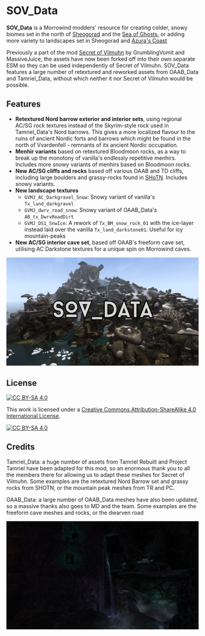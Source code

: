 # SOV_Data

**SOV_Data** is a Morrowind modders' resource for creating colder, snowy biomes set in the north of [Sheogorad](https://en.uesp.net/wiki/Morrowind:Sheogorad) and the [Sea of Ghosts](https://en.uesp.net/wiki/Morrowind:Sea_of_Ghosts), or adding more variety to landscapes set in Sheogorad and [Azura's Coast](https://en.uesp.net/wiki/Morrowind:Azura%27s_Coast)

Previously a part of the mod [Secret of Vilmuhn](https://morrowind-modding-with-massivejuice.vercel.app/00-projects/secret-of-vilmuhn/secret-of-vilmuhn-home/) by GrumblingVomit and MassiveJuice, the assets have now been forked off into their own separate ESM so they can be used independently of Secret of Vilmuhn. SOV_Data features a large number of retextured and reworked assets from OAAB_Data and Tamriel_Data, without which neither it nor Secret of Vilmuhn would be possible.

## Features

- **Retextured Nord barrow exterior and interior sets**, using regional AC/SG rock textures instead of the Skyrim-style rock used in Tamriel_Data's Nord barrows. This gives a more localized flavour to the ruins of ancient Nordic forts and barrows which might be found in the north of Vvardenfell - remnants of its ancient Nordic occupation.
- **Menhir variants** based on retextured Bloodmoon rocks, as a way to break up the monotony of vanilla's endlessly repetitive menhirs. Includes more snowy variants of menhirs based on Bloodmoon rocks.
- **New AC/SG cliffs and rocks** based off various OAAB and TD cliffs, including large boulders and grassy-rocks found in [SHoTN](https://www.nexusmods.com/morrowind/mods/44921/). Includes snowy variants.
- **New landscape textures**
	- `GVMJ_AC_Darkgravel_Snow`: Snowy variant of vanilla's `Tx_land_darkgravel`
	- `GVMJ_dwrv_road_snow`: Snowy variant of OAAB_Data's `AB_tx_DwrvRoadDirt`
	- `GVMJ_DS1_SnwIce`: A rework of `Tx_BM_snow_rock_01` with the ice-layer instead laid over the vanilla `Tx_land_darkstone01`. Useful for icy mountain-peaks
- **New AC/SG interior cave set**, based off OAAB's freeform cave set, utilising AC Darkstone textures for a unique spin on Morrowind caves.

![SOV_Data logo](https://github.com/MasssiveJuice08/SOV_Data/blob/main/sov-data-logo.png?raw=true)

## License

[![CC BY-SA 4.0][cc-by-sa-shield]][cc-by-sa]

This work is licensed under a [Creative Commons Attribution-ShareAlike 4.0 International License][cc-by-sa].

[![CC BY-SA 4.0][cc-by-sa-image]][cc-by-sa]

[cc-by-sa]: http://creativecommons.org/licenses/by-sa/4.0/
[cc-by-sa-image]: https://licensebuttons.net/l/by-sa/4.0/88x31.png
[cc-by-sa-shield]: https://img.shields.io/badge/License-CC%20BY--SA%204.0-lightgrey.svg

## Credits

Tamriel_Data: a huge number of assets from Tamriel Rebuilt and Project Tamriel have been adapted for this mod, so an enormous thank you to all the members there for allowing us to adapt these meshes for Secret of Vilmuhn. Some examples are the retextured Nord Barrow set and grassy rocks from SHOTN, or the mountain peak meshes from TR and PC.  
  
OAAB_Data: a large number of OAAB_Data meshes have also been updated, so a massive thanks also goes to MD and the team. Some examples are the freeform cave meshes and rocks, or the dwarven road

![Secret of Vilmuhn Nord Barrow interior](https://github.com/MasssiveJuice08/Secret-of-Vilmuhn/blob/main/Screenshots/Nexus%20Page/SOV_12-27-2023_int_02.png?raw=true)
